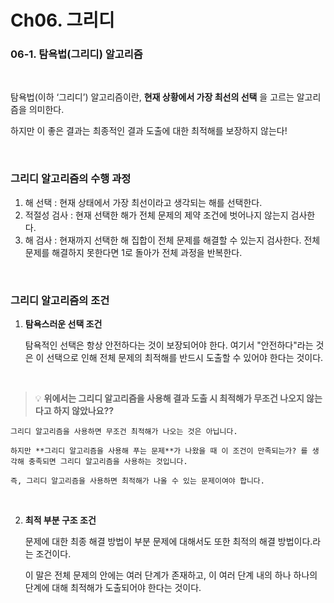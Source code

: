 # Ch06. 그리디

### 06-1. 탐욕법(그리디) 알고리즘

<br>

탐욕법(이하 ‘그리디’) 알고리즘이란, **현재 상황에서 가장 최선의 선택** 을 고르는 알고리즘을 의미한다.

하지만 이 좋은 결과는 최종적인 결과 도출에 대한 최적해를 보장하지 않는다!

<br>

### 그리디 알고리즘의 수행 과정

1. 해 선택 : 현재 상태에서 가장 최선이라고 생각되는 해를 선택한다.
2. 적절성 검사 : 현재 선택한 해가 전체 문제의 제약 조건에 벗어나지 않는지 검사한다.
3. 해 검사 : 현재까지 선택한 해 집합이 전체 문제를 해결할 수 있는지 검사한다. 전체 문제를 해결하지 못한다면 1로 돌아가 전체 과정을 반복한다.

<br>

### 그리디 알고리즘의 조건

1. **탐욕스러운 선택 조건**

   탐욕적인 선택은 항상 안전하다는 것이 보장되어야 한다. 여기서 "안전하다"라는 것은 이 선택으로 인해 전체 문제의 최적해를 반드시 도출할 수 있어야 한다는 것이다.

<br>

> 💡 **위에서는 그리디 알고리즘을 사용해 결과 도출 시 최적해가 무조건 나오지 않는다고 하지 않았나요??**

    그리디 알고리즘을 사용하면 무조건 최적해가 나오는 것은 아닙니다.

    하지만 **그리디 알고리즘을 사용해 푸는 문제**가 나왔을 때 이 조건이 만족되는가? 를 생각해 충족되면 그리디 알고리즘을 사용하는 것입니다.

    즉, 그리디 알고리즘을 사용하면 최적해가 나올 수 있는 문제이여야 합니다.

<br>

2. **최적 부분 구조 조건**

   문제에 대한 최종 해결 방법이 부분 문제에 대해서도 또한 최적의 해결 방법이다.라는 조건이다.

   이 말은 전체 문제의 안에는 여러 단계가 존재하고, 이 여러 단계 내의 하나 하나의 단계에 대해 최적해가 도출되어야 한다는 것이다.

<!--
- 예제

[**11047 - 동전 개수의 최솟값 구하기**](https://www.notion.so/11047-899fd050530d45a0ad0d2ff1d26a75b2?pvs=21)

[1715 - 카드 정렬하기](https://www.notion.so/1715-ee556e1cd3784f48a435ea71c53d1113?pvs=21)

[1744 - 수를 묶어서 최댓값 만들기](https://www.notion.so/1744-2ba59307261745c29651af9998f7d177?pvs=21)

[1931 - 회의실 배정하기](https://www.notion.so/1931-b6a101595b7a4cb09945a896aee1f24c?pvs=21)

[1541 - **잃어버린 괄호**](https://www.notion.so/1541-74c57e17fb6841ed93cb5b5d9a637390?pvs=21) -->
